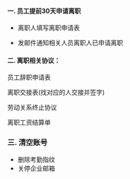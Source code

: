 #### 一. 员工提前30天申请离职

* 离职人填写离职申请表

* 发邮件通知相关人员离职人已申请离职

#### 

#### 二. 离职相关协议：

员工辞职申请表

离职交接表\(找对应的人交接并签字\)

劳动关系终止协议

离职工资结算单

### 

### 三. 清空账号

* 删除考勤指纹
* 关停企业邮箱



